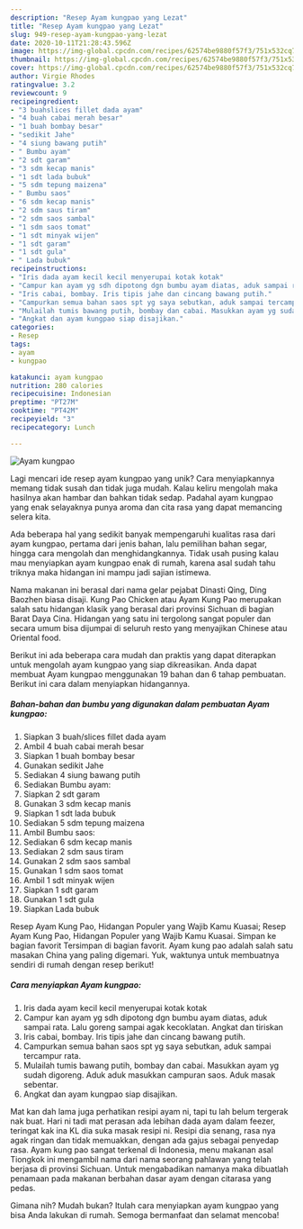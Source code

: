 ```yaml
---
description: "Resep Ayam kungpao yang Lezat"
title: "Resep Ayam kungpao yang Lezat"
slug: 949-resep-ayam-kungpao-yang-lezat
date: 2020-10-11T21:28:43.596Z
image: https://img-global.cpcdn.com/recipes/62574be9880f57f3/751x532cq70/ayam-kungpao-foto-resep-utama.jpg
thumbnail: https://img-global.cpcdn.com/recipes/62574be9880f57f3/751x532cq70/ayam-kungpao-foto-resep-utama.jpg
cover: https://img-global.cpcdn.com/recipes/62574be9880f57f3/751x532cq70/ayam-kungpao-foto-resep-utama.jpg
author: Virgie Rhodes
ratingvalue: 3.2
reviewcount: 9
recipeingredient:
- "3 buahslices fillet dada ayam"
- "4 buah cabai merah besar"
- "1 buah bombay besar"
- "sedikit Jahe"
- "4 siung bawang putih"
- " Bumbu ayam"
- "2 sdt garam"
- "3 sdm kecap manis"
- "1 sdt lada bubuk"
- "5 sdm tepung maizena"
- " Bumbu saos"
- "6 sdm kecap manis"
- "2 sdm saus tiram"
- "2 sdm saos sambal"
- "1 sdm saos tomat"
- "1 sdt minyak wijen"
- "1 sdt garam"
- "1 sdt gula"
- " Lada bubuk"
recipeinstructions:
- "Iris dada ayam kecil kecil menyerupai kotak kotak"
- "Campur kan ayam yg sdh dipotong dgn bumbu ayam diatas, aduk sampai rata. Lalu goreng sampai agak kecoklatan. Angkat dan tiriskan"
- "Iris cabai, bombay. Iris tipis jahe dan cincang bawang putih."
- "Campurkan semua bahan saos spt yg saya sebutkan, aduk sampai tercampur rata."
- "Mulailah tumis bawang putih, bombay dan cabai. Masukkan ayam yg sudah digoreng. Aduk aduk masukkan campuran saos. Aduk masak sebentar."
- "Angkat dan ayam kungpao siap disajikan."
categories:
- Resep
tags:
- ayam
- kungpao

katakunci: ayam kungpao 
nutrition: 280 calories
recipecuisine: Indonesian
preptime: "PT27M"
cooktime: "PT42M"
recipeyield: "3"
recipecategory: Lunch

---
```



![Ayam kungpao](https://img-global.cpcdn.com/recipes/62574be9880f57f3/751x532cq70/ayam-kungpao-foto-resep-utama.jpg)

Lagi mencari ide resep ayam kungpao yang unik? Cara menyiapkannya memang tidak susah dan tidak juga mudah. Kalau keliru mengolah maka hasilnya akan hambar dan bahkan tidak sedap. Padahal ayam kungpao yang enak selayaknya punya aroma dan cita rasa yang dapat memancing selera kita.

Ada beberapa hal yang sedikit banyak mempengaruhi kualitas rasa dari ayam kungpao, pertama dari jenis bahan, lalu pemilihan bahan segar, hingga cara mengolah dan menghidangkannya. Tidak usah pusing kalau mau menyiapkan ayam kungpao enak di rumah, karena asal sudah tahu triknya maka hidangan ini mampu jadi sajian istimewa.

Nama makanan ini berasal dari nama gelar pejabat Dinasti Qing, Ding Baozhen biasa disaji. Kung Pao Chicken atau Ayam Kung Pao merupakan salah satu hidangan klasik yang berasal dari provinsi Sichuan di bagian Barat Daya Cina. Hidangan yang satu ini tergolong sangat populer dan secara umum bisa dijumpai di seluruh resto yang menyajikan Chinese atau Oriental food.


Berikut ini ada beberapa cara mudah dan praktis yang dapat diterapkan untuk mengolah ayam kungpao yang siap dikreasikan. Anda dapat membuat Ayam kungpao menggunakan 19 bahan dan 6 tahap pembuatan. Berikut ini cara dalam menyiapkan hidangannya.

<!--inarticleads1-->

##### Bahan-bahan dan bumbu yang digunakan dalam pembuatan Ayam kungpao:

1. Siapkan 3 buah/slices fillet dada ayam
1. Ambil 4 buah cabai merah besar
1. Siapkan 1 buah bombay besar
1. Gunakan sedikit Jahe
1. Sediakan 4 siung bawang putih
1. Sediakan  Bumbu ayam:
1. Siapkan 2 sdt garam
1. Gunakan 3 sdm kecap manis
1. Siapkan 1 sdt lada bubuk
1. Sediakan 5 sdm tepung maizena
1. Ambil  Bumbu saos:
1. Sediakan 6 sdm kecap manis
1. Sediakan 2 sdm saus tiram
1. Gunakan 2 sdm saos sambal
1. Gunakan 1 sdm saos tomat
1. Ambil 1 sdt minyak wijen
1. Siapkan 1 sdt garam
1. Gunakan 1 sdt gula
1. Siapkan  Lada bubuk


Resep Ayam Kung Pao, Hidangan Populer yang Wajib Kamu Kuasai; Resep Ayam Kung Pao, Hidangan Populer yang Wajib Kamu Kuasai. Simpan ke bagian favorit Tersimpan di bagian favorit. Ayam kung pao adalah salah satu masakan China yang paling digemari. Yuk, waktunya untuk membuatnya sendiri di rumah dengan resep berikut! 

<!--inarticleads2-->

##### Cara menyiapkan Ayam kungpao:

1. Iris dada ayam kecil kecil menyerupai kotak kotak
1. Campur kan ayam yg sdh dipotong dgn bumbu ayam diatas, aduk sampai rata. Lalu goreng sampai agak kecoklatan. Angkat dan tiriskan
1. Iris cabai, bombay. Iris tipis jahe dan cincang bawang putih.
1. Campurkan semua bahan saos spt yg saya sebutkan, aduk sampai tercampur rata.
1. Mulailah tumis bawang putih, bombay dan cabai. Masukkan ayam yg sudah digoreng. Aduk aduk masukkan campuran saos. Aduk masak sebentar.
1. Angkat dan ayam kungpao siap disajikan.


Mat kan dah lama juga perhatikan resipi ayam ni, tapi tu lah belum tergerak nak buat. Hari ni tadi mat perasan ada lebihan dada ayam dalam feezer, teringat kak ina KL dia suka masak resipi ni. Resipi dia senang, rasa nya agak ringan dan tidak memuakkan, dengan ada gajus sebagai penyedap rasa. Ayam kung pao sangat terkenal di Indonesia, menu makanan asal Tiongkok ini mengambil nama dari nama seorang pahlawan yang telah berjasa di provinsi Sichuan. Untuk mengabadikan namanya maka dibuatlah penamaan pada makanan berbahan dasar ayam dengan citarasa yang pedas. 

Gimana nih? Mudah bukan? Itulah cara menyiapkan ayam kungpao yang bisa Anda lakukan di rumah. Semoga bermanfaat dan selamat mencoba!
